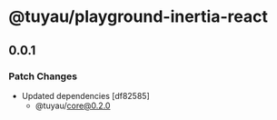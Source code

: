# @tuyau/playground-inertia-react

## 0.0.1

### Patch Changes

- Updated dependencies [df82585]
  - @tuyau/core@0.2.0

